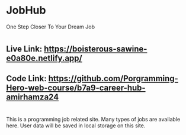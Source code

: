 # JobHub
One Step Closer To Your Dream Job
#
## Live Link: https://boisterous-sawine-e0a80e.netlify.app/

## Code Link: https://github.com/Porgramming-Hero-web-course/b7a9-career-hub-amirhamza24

#
This is a programming job related site. Many types of jobs are available here. User data will be saved in local storage on this site.